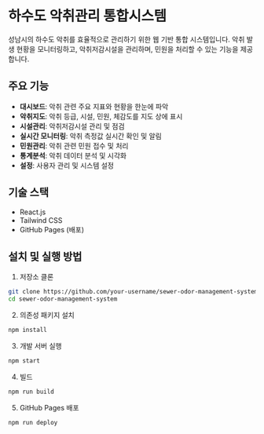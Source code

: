 # 하수도 악취관리 통합시스템

성남시의 하수도 악취를 효율적으로 관리하기 위한 웹 기반 통합 시스템입니다. 악취 발생 현황을 모니터링하고, 악취저감시설을 관리하며, 민원을 처리할 수 있는 기능을 제공합니다.

## 주요 기능

- **대시보드**: 악취 관련 주요 지표와 현황을 한눈에 파악
- **악취지도**: 악취 등급, 시설, 민원, 체감도를 지도 상에 표시
- **시설관리**: 악취저감시설 관리 및 점검
- **실시간 모니터링**: 악취 측정값 실시간 확인 및 알림
- **민원관리**: 악취 관련 민원 접수 및 처리
- **통계분석**: 악취 데이터 분석 및 시각화
- **설정**: 사용자 관리 및 시스템 설정

## 기술 스택

- React.js
- Tailwind CSS
- GitHub Pages (배포)

## 설치 및 실행 방법

1. 저장소 클론

```bash
git clone https://github.com/your-username/sewer-odor-management-system.git
cd sewer-odor-management-system
```

2. 의존성 패키지 설치

```bash
npm install
```

3. 개발 서버 실행

```bash
npm start
```

4. 빌드

```bash
npm run build
```

5. GitHub Pages 배포

```bash
npm run deploy
```